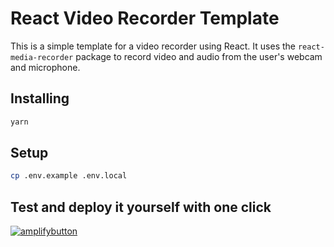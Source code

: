 # React Video Recorder Template

This is a simple template for a video recorder using React. It uses the `react-media-recorder` package to record video and audio from the user's webcam and microphone.

## Installing

```bash
yarn
```

## Setup

```bash
cp .env.example .env.local
```

## Test and deploy it yourself with one click

[![amplifybutton](https://oneclick.amplifyapp.com/button.svg)](https://console.aws.amazon.com/amplify/home#/deploy?repo=https://github.com/rodolfoaugusto/react-video-recorder-template)
